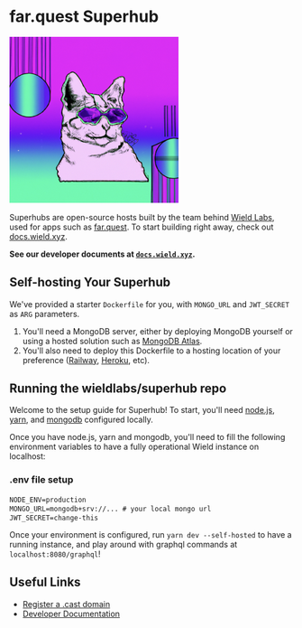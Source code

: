 # far.quest Superhub

<img src="./.misc/header.png" width="300" />

Superhubs are open-source hosts built by the team behind
[Wield Labs](https://wield.xyz), used for apps such as
[far.quest](https://far.quest). To start building right away, check out
[docs.wield.xyz](https://docs.wield.xyz).

**See our developer documents at [`docs.wield.xyz`](https://docs.wield.xyz).**

## Self-hosting Your Superhub

We've provided a starter `Dockerfile` for you, with `MONGO_URL` and `JWT_SECRET`
as `ARG` parameters.

1. You'll need a MongoDB server, either by deploying MongoDB yourself or using a
   hosted solution such as [MongoDB Atlas](https://www.mongodb.com/cloud/atlas).
2. You'll also need to deploy this Dockerfile to a hosting location of your
   preference ([Railway](https://railway.app),
   [Heroku](https://www.heroku.com/), etc).

## Running the wieldlabs/superhub repo

Welcome to the setup guide for Superhub! To start, you'll need
[node.js](https://github.com/nvm-sh/nvm),
[yarn](https://classic.yarnpkg.com/lang/en/docs/install/#mac-stable), and
[mongodb](https://www.mongodb.com/docs/manual/tutorial/install-mongodb-on-os-x/)
configured locally.

Once you have node.js, yarn and mongodb, you'll need to fill the following
environment variables to have a fully operational Wield instance on localhost:

### .env file setup

```
NODE_ENV=production
MONGO_URL=mongodb+srv://... # your local mongo url
JWT_SECRET=change-this
```

Once your environment is configured, run `yarn dev --self-hosted` to have a
running instance, and play around with graphql commands at
`localhost:8080/graphql`!

## Useful Links

- [Register a .cast domain](https://wield.xyz)
- [Developer Documentation](https://docs.wield.xyz)

